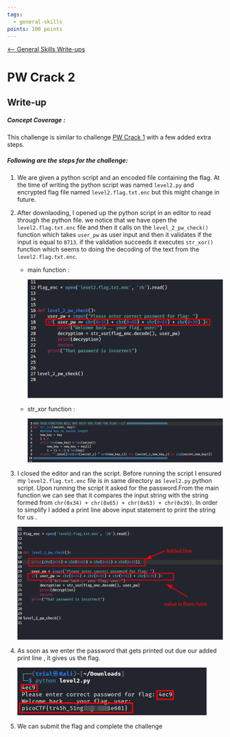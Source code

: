 ```yaml
---
tags:
  - general-skills
points: 100 points
---
```


[<-- General Skills Write-ups](../writeup-list.md)

# PW Crack 2
## Write-up

##### Concept Coverage :
This challenge is similar to challenge [PW Crack 1](../PW%20Crack%201/writeup.md) with a few added extra steps.

##### Following are the steps for the challenge: 
1. We are given a python script and an encoded file containing the flag. At the time of writing the python script was named `level2.py` and encrypted flag file named `level2.flag.txt.enc` but this might change in future.

2. After downlaoding, I opened up the python script in an editor to read through the python file. we notice that we have open the `level2.flag.txt.enc` file and then it calls on the `level_2_pw_check()` function which takes `user_pw` as user input and then it validates if the input is equal to `8713`. if the validation succeeds it executes `str_xor()` function which seems to doing the decoding of the text from the `level2.flag.txt.enc`.

    - main function : 

      ![main](./assets/main.png)

    - str_xor function : 

      ![echoding-func](./assets/encoding-func.png)

3. I closed the editor and ran the script. Before running the script I ensured my `level2.flag.txt.enc` file is in same directory as `level2.py` python script. Upon running the script it asked for the password.From the main function we can see that it compares the input string with the string formed from `chr(0x34) + chr(0x65) + chr(0x63) + chr(0x39)`. In order to simplify I added a print line above input statement to print the string for us .

    ![updated-main](./assets/updated-main.png)

4. As soon as we enter the password that gets printed out due our added print line , it gives us the flag.

    ![flag](./assets/flag.png)

5. We can submit the flag and complete the challenge
